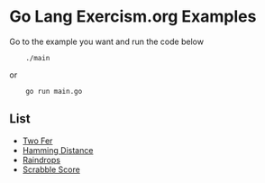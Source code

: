 # Go Lang Exercism.org Examples

Go to the example you want and run the code below
```
    ./main
```
or
```
    go run main.go
```

## List
- [Two Fer](https://github.com/ozerozdas/golang-learning/tree/main/Exercism.org/TwoFer)
- [Hamming Distance](https://github.com/ozerozdas/golang-learning/tree/main/Exercism.org/Hamming)
- [Raindrops](https://github.com/ozerozdas/golang-learning/tree/main/Exercism.org/Raindrops)
- [Scrabble Score](https://github.com/ozerozdas/golang-learning/tree/main/Exercism.org/ScrabbleScore)